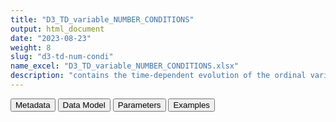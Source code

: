 ```yaml
---
title: "D3_TD_variable_NUMBER_CONDITIONS"
output: html_document
date: "2023-08-23"
weight: 8
slug: "d3-td-num-condi"
name_excel: "D3_TD_variable_NUMBER_CONDITIONS.xlsx"
description: "contains the time-dependent evolution of the ordinal variable NUMBER_CONDITIONS, which counts the number of comorbidities in a list of 9 associated with covid severity (see specifications in the Data Model tab). Only changes of status are recorded, with date of change."
---
```


<script src="/rmarkdown-libs/core-js/shim.min.js"></script>
<script src="/rmarkdown-libs/react/react.min.js"></script>
<script src="/rmarkdown-libs/react/react-dom.min.js"></script>
<script src="/rmarkdown-libs/reactwidget/react-tools.js"></script>
<script src="/rmarkdown-libs/htmlwidgets/htmlwidgets.js"></script>
<link href="/rmarkdown-libs/reactable/reactable.css" rel="stylesheet" />
<script src="/rmarkdown-libs/reactable-binding/reactable.js"></script>
<div class="tab">
<button class="tablinks" onclick="openCity(event, &#39;Metadata&#39;)" id="defaultOpen">Metadata</button>
<button class="tablinks" onclick="openCity(event, &#39;Data Model&#39;)">Data Model</button>
<button class="tablinks" onclick="openCity(event, &#39;Parameters&#39;)">Parameters</button>
<button class="tablinks" onclick="openCity(event, &#39;Examples&#39;)">Examples</button>
</div>
<div id="Metadata" class="tabcontent">
<div id="htmlwidget-1" class="reactable html-widget " style="width:auto;height:600px;"></div>
<script type="application/json" data-for="htmlwidget-1">{"x":{"tag":{"name":"Reactable","attribs":{"data":{"medatata_name":["Name of the dataset","Content of the dataset","Unit of observation","Dataset where the list of UoOs is fully listed and with 1 record per UoO","How many observations per UoO","Variables capturing the UoO","Primary key","Parameters",null,null,null,null,null,null,null,null,null,null,null,null],"metadata_content":["D3_TD_variable_NUMBER_CONDITIONS","contains the time-dependent evolution of the ordinal variable NUMBER_CONDITIONS, which counts the number of comorbidities in a list of 9 associated with covid severity (see specifications in the Data Model tab). Only changes of status are recorded, with date of change.","a person in the readiness study population","D4_study_population","As many as the variation of the values of the variable from the moment the person enters to the moment the person exits the data source. Since the variable is expected to be non missing at any moment, the baseline value is recorded for all the units of observation","person_id","person_id date",null,null,null,null,null,null,null,null,null,null,null,null,null]},"columns":[{"id":"medatata_name","name":"medatata_name","type":"character"},{"id":"metadata_content","name":"metadata_content","type":"character"}],"sortable":false,"searchable":true,"pagination":false,"highlight":true,"bordered":true,"striped":true,"style":{"maxWidth":1800},"height":"600px","dataKey":"16df33048bcbb7b96e21fed6852ecb8e"},"children":[]},"class":"reactR_markup"},"evals":[],"jsHooks":[]}</script>
</div>
<div id="Data Model" class="tabcontent">
<div id="htmlwidget-2" class="reactable html-widget " style="width:auto;height:600px;"></div>
<script type="application/json" data-for="htmlwidget-2">{"x":{"tag":{"name":"Reactable","attribs":{"data":{"VarName":["person_id","date","value_of_variable",null,null,null,null,null,null,null,null,null,null,null,null,null,null,null,null,null],"Description":["unique person identifier",null,null,null,null,null,null,null,null,null,null,null,null,null,null,null,null,null,null,null],"Format":["character",null,"ordinal",null,null,null,null,null,null,null,null,null,null,null,null,null,null,null,null,null],"Vocabulary":["from D4_study_population",null,"0,1, ..., 9",null,null,null,null,null,null,null,null,null,null,null,null,null,null,null,null,null],"Parameters":[null,null,null,null,null,null,null,null,null,null,null,null,null,null,null,null,null,null,null,null],"Notes and examples":[null,"the first value of date for all the population is their own study entry date, when the value is the number of conditions observed during lookback, from that moment on the value is updated whenever a new condition occurs, and the value of the iccurrence of that condition is recorded as date","counts the number of active conditions in this list\r\nC_CARDIOCEREBROVASCULARDESE_COV\r\nOnc_ANYMALIGNANCYALGORITHM_COV\r\nR_RESPCHRONICALGORITHM_COV\r\nI_HIV_COV OR I_AIDS_CH\r\nD_LIVERCHRONIC_COV OR G_KDCHRONIC_COV\r\nE_DM12ALGORITHM_COV\r\nL_OBESITYALGORITHM_COV\r\nB_SICKLECELLALGORITHM_COV\r\nDP_IMMUNOSUPPR",null,null,null,null,null,null,null,null,null,null,null,null,null,null,null,null,null],"Source tables and variables":[null,null,null,null,null,null,null,null,null,null,null,null,null,null,null,null,null,null,null,null],"Retrieved":["yes",null,null,null,null,null,null,null,null,null,null,null,null,null,null,null,null,null,null,null],"Calculated":[null,"yes","yes",null,null,null,null,null,null,null,null,null,null,null,null,null,null,null,null,null],"Algorithm_id":[null,null,null,null,null,null,null,null,null,null,null,null,null,null,null,null,null,null,null,null],"Rule":[null,"the TD datasets of the 9 conditions are binded and ordered by date; the number of conditions at baseline is calculated; from that moment on, each 1 adds a + 1 and each 0 adds a -1",null,null,null,null,null,null,null,null,null,null,null,null,null,null,null,null,null,null]},"columns":[{"id":"VarName","name":"VarName","type":"character"},{"id":"Description","name":"Description","type":"character"},{"id":"Format","name":"Format","type":"character"},{"id":"Vocabulary","name":"Vocabulary","type":"character"},{"id":"Parameters","name":"Parameters","type":"logical"},{"id":"Notes and examples","name":"Notes and examples","type":"character"},{"id":"Source tables and variables","name":"Source tables and variables","type":"logical"},{"id":"Retrieved","name":"Retrieved","type":"character"},{"id":"Calculated","name":"Calculated","type":"character"},{"id":"Algorithm_id","name":"Algorithm_id","type":"logical"},{"id":"Rule","name":"Rule","type":"character"}],"sortable":false,"searchable":true,"pagination":false,"highlight":true,"bordered":true,"striped":true,"style":{"maxWidth":1800},"height":"600px","dataKey":"060b75e08bb9d7f3c9dd5474d528b596"},"children":[]},"class":"reactR_markup"},"evals":[],"jsHooks":[]}</script>
</div>
<div id="Parameters" class="tabcontent">
<div id="htmlwidget-3" class="reactable html-widget " style="width:auto;height:600px;"></div>
<script type="application/json" data-for="htmlwidget-3">{"x":{"tag":{"name":"Reactable","attribs":{"data":{"parameter in the variable name":[null,null,null,null,null,null,null,null,null,null,null,null,null,null,null,null,null,null,null,null],"values":[null,null,null,null,null,null,null,null,null,null,null,null,null,null,null,null,null,null,null,null],"name of macro":[null,null,null,null,null,null,null,null,null,null,null,null,null,null,null,null,null,null,null,null]},"columns":[{"id":"parameter in the variable name","name":"parameter in the variable name","type":"logical"},{"id":"values","name":"values","type":"logical"},{"id":"name of macro","name":"name of macro","type":"logical"}],"sortable":false,"searchable":true,"pagination":false,"highlight":true,"bordered":true,"striped":true,"style":{"maxWidth":1800},"height":"600px","dataKey":"f545894952d01490ab535e7af1d88bc2"},"children":[]},"class":"reactR_markup"},"evals":[],"jsHooks":[]}</script>
</div>
<div id="Examples" class="tabcontent">
<div id="htmlwidget-4" class="reactable html-widget " style="width:auto;height:600px;"></div>
<script type="application/json" data-for="htmlwidget-4">{"x":{"tag":{"name":"Reactable","attribs":{"data":{"P0001 enters the cohort at study start date with no comorbidity, and nothing changes. P00002 enters with 1 comorbidity and switched to 2 on 12 march 2021; P0003 enters with 0 coorbidities but switched to 1 on 3rd of May 2021 and to 2 on 21st of July 2021; P00004 enters the stuty later, on 5 September 2020, with 0 comorbidities, and so stays until study exit":["person_id","P00001","P00002","P00002","P00003","P00003","P00003","P00004",null,null,null,null,null,null,null,null,null,null,null,null],"...2":["date","43831","43831","44267","43831","44319","44398","44079",null,null,null,null,null,null,null,null,null,null,null,null],"...3":["value_of_variable","0","1","2","0","1","2","0",null,null,null,null,null,null,null,null,null,null,null,null]},"columns":[{"id":"P0001 enters the cohort at study start date with no comorbidity, and nothing changes. P00002 enters with 1 comorbidity and switched to 2 on 12 march 2021; P0003 enters with 0 coorbidities but switched to 1 on 3rd of May 2021 and to 2 on 21st of July 2021; P00004 enters the stuty later, on 5 September 2020, with 0 comorbidities, and so stays until study exit","name":"P0001 enters the cohort at study start date with no comorbidity, and nothing changes. P00002 enters with 1 comorbidity and switched to 2 on 12 march 2021; P0003 enters with 0 coorbidities but switched to 1 on 3rd of May 2021 and to 2 on 21st of July 2021; P00004 enters the stuty later, on 5 September 2020, with 0 comorbidities, and so stays until study exit","type":"character"},{"id":"...2","name":"...2","type":"character"},{"id":"...3","name":"...3","type":"character"}],"sortable":false,"searchable":true,"pagination":false,"highlight":true,"bordered":true,"striped":true,"style":{"maxWidth":1800},"height":"600px","dataKey":"57ed4caf2dbd941db699b2aebf095375"},"children":[]},"class":"reactR_markup"},"evals":[],"jsHooks":[]}</script>
</div>
